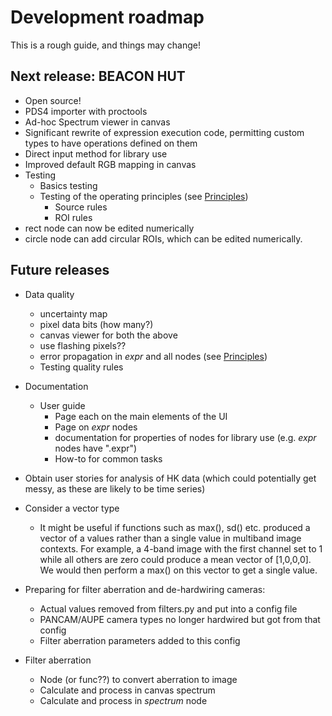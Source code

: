 # Development roadmap

This is a rough guide, and things may change!

## Next release: BEACON HUT

* Open source!
* PDS4 importer with proctools
* Ad-hoc Spectrum viewer in canvas
* Significant rewrite of expression execution code, permitting custom
types to have operations defined on them
* Direct input method for library use
* Improved default RGB mapping in canvas
* Testing
    * Basics testing
    * Testing of the operating principles (see [Principles](/userguide/principles))
        * Source rules
        * ROI rules
* rect node can now be edited numerically
* circle node can add circular ROIs, which can be edited numerically.

## Future releases

* Data quality
    * uncertainty map
    * pixel data bits (how many?)
    * canvas viewer for both the above
    * use flashing pixels??
    * error propagation in *expr* and all nodes (see [Principles](/userguide/principles))
    * Testing quality rules
    
* Documentation
    * User guide
        * Page each on the main elements of the UI
        * Page on *expr* nodes
        * documentation for properties of nodes for library use (e.g. *expr* nodes have ".expr")
        * How-to for common tasks

* Obtain user stories for analysis of HK data (which could potentially
get messy, as these are likely to be time series)

* Consider a vector type
    * It might be useful if functions
    such as max(), sd() etc. produced a vector of a values
    rather than a single value in multiband image contexts. For example,
    a 4-band image with the first channel set to 1 while all others are zero
    could produce a mean vector of [1,0,0,0]. We would then perform a max()
    on this vector to get a single value.
    

* Preparing for filter aberration and de-hardwiring cameras:
    * Actual values removed from filters.py and put into a config file
    * PANCAM/AUPE camera types no longer hardwired but got from that config
    * Filter aberration parameters added to this config

* Filter aberration
    * Node (or func??) to convert aberration to image
    * Calculate and process in canvas spectrum
    * Calculate and process in *spectrum* node
